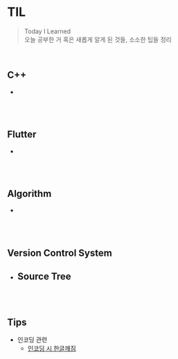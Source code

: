 # TIL
>Today I Learned  
>오늘 공부한 거 혹은 새롭게 알게 된 것들, 소소한 팁들 정리
<br>

## C++
- 
<br><br>

## Flutter
- 
<br><br>

## Algorithm
- 
<br><br>

## Version Control System
- Source Tree
    - 

<br><br>

## Tips
- 인코딩 관련
    * [인코딩 시 한글깨짐](https://github.com/mosiccan/TIL/blob/main/Tips/encoding.md)
<br><br>
